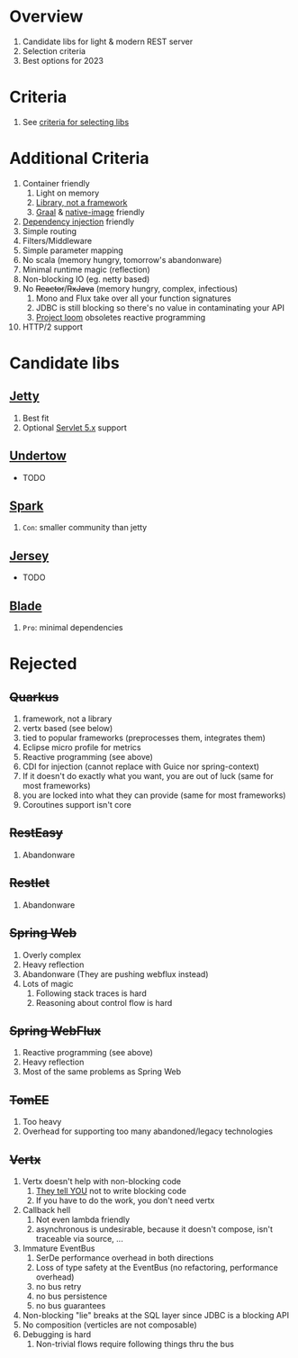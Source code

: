 # Overview
1. Candidate libs for light & modern REST server
1. Selection criteria 
1. Best options for 2023


# Criteria
1. See [criteria for selecting libs](../general/libraries.md)

# Additional Criteria
1. Container friendly
    1. Light on memory
    1. [Library, not a framework](../general/libraries.md#library-vs-framework)
    1. [Graal](./graal.md) & [native-image](./graal.md) friendly
1. [Dependency injection](./di.md) friendly
1. Simple routing
1. Filters/Middleware
1. Simple parameter mapping
1. No scala (memory hungry, tomorrow's abandonware)
1. Minimal runtime magic (reflection)
1. Non-blocking IO (eg. netty based)
1. No ~~Reactor~~/~~RxJava~~ (memory hungry, complex, infectious)
    1. Mono and Flux take over all your function signatures
    1. JDBC is still blocking so there's no value in contaminating your API
    1. [Project loom](https://wiki.openjdk.org/display/loom/Getting+started) obsoletes reactive programming
1. HTTP/2 support


# Candidate libs

## [Jetty](https://www.eclipse.org/jetty/)
1. Best fit
1. Optional [Servlet 5.x](https://jakarta.ee/specifications/servlet/5.0/) support


## [Undertow](https://undertow.io/)
- TODO


## [Spark](https://sparkjava.com/)
1. `Con`: smaller community than jetty


## [Jersey](https://eclipse-ee4j.github.io/jersey/)
- TODO


## [Blade](https://github.com/lets-blade/blade)
1. `Pro`: minimal dependencies


# Rejected

## ~~Quarkus~~
1. framework, not a library
1. vertx based (see below)
1. tied to popular frameworks (preprocesses them, integrates them)
1. Eclipse micro profile for metrics
1. Reactive programming (see above)
1. CDI for injection (cannot replace with Guice nor spring-context)
1. If it doesn't do exactly what you want, you are out of luck (same for most frameworks)
1. you are locked into what they can provide (same for most frameworks)
1. Coroutines support isn't core


## ~~RestEasy~~
1. Abandonware

    
## ~~Restlet~~
1. Abandonware


## ~~Spring Web~~
1. Overly complex
1. Heavy reflection
1. Abandonware (They are pushing webflux instead)
1. Lots of magic
    1. Following stack traces is hard
    1. Reasoning about control flow is hard  


## ~~Spring WebFlux~~
1. Reactive programming (see above)
1. Heavy reflection
1. Most of the same problems as Spring Web


## ~~TomEE~~
1. Too heavy
1. Overhead for supporting too many abandoned/legacy technologies


## ~~Vertx~~
1. Vertx doesn't help with non-blocking code
    1. [They tell YOU](https://vertx.io/docs/vertx-core/java/#golden_rule) not to write blocking code
    1. If you have to do the work, you don't need vertx
1. Callback hell
    1. Not even lambda friendly    
    1. asynchronous is undesirable, because it doesn't compose, isn't traceable via source, ...
1. Immature EventBus
    1. SerDe performance overhead in both directions
    1. Loss of type safety at the EventBus (no refactoring, performance overhead)
    1. no bus retry
    1. no bus persistence
    1. no bus guarantees  
1. Non-blocking "lie" breaks at the SQL layer since JDBC is a blocking API
1. No composition (verticles are not composable)
1. Debugging is hard
    1. Non-trivial flows require following things thru the bus
